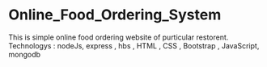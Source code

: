 # Online_Food_Ordering_System
This is simple online food ordering website of purticular restorent.  Technologys : nodeJs, express , hbs , HTML , CSS , Bootstrap , JavaScript, mongodb

